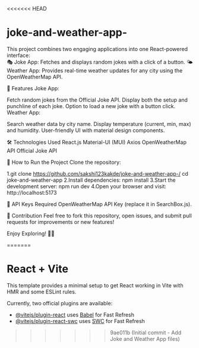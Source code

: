 <<<<<<< HEAD
# joke-and-weather-app-
This project combines two engaging applications into one React-powered interface:  
🎭 Joke App: Fetches and displays random jokes with a click of a button. 
🌤️ Weather App: Provides real-time weather updates for any city using the OpenWeatherMap API.


📌 Features
Joke App:

Fetch random jokes from the Official Joke API.
Display both the setup and punchline of each joke.
Option to load a new joke with a button click.
Weather App:

Search weather data by city name.
Display temperature (current, min, max) and humidity.
User-friendly UI with material design components.


🛠️ Technologies Used
React.js
Material-UI (MUI)
Axios
OpenWeatherMap API
Official Joke API


🚀 How to Run the Project
Clone the repository:

1.git clone https://github.com/sakshi123kakde/joke-and-weather-app-/
                  cd joke-and-weather-app
2.Install dependencies: npm install
3.Start the development server: npm run dev
4.Open your browser and visit: http://localhost:5173

🔑 API Keys Required
OpenWeatherMap API Key (replace it in SearchBox.js).


🤝 Contribution
Feel free to fork this repository, open issues, and submit pull requests for improvements or new features!

Enjoy Exploring! 🚀✨

=======
# React + Vite

This template provides a minimal setup to get React working in Vite with HMR and some ESLint rules.

Currently, two official plugins are available:

- [@vitejs/plugin-react](https://github.com/vitejs/vite-plugin-react/blob/main/packages/plugin-react/README.md) uses [Babel](https://babeljs.io/) for Fast Refresh
- [@vitejs/plugin-react-swc](https://github.com/vitejs/vite-plugin-react-swc) uses [SWC](https://swc.rs/) for Fast Refresh
>>>>>>> 9ae011b (Initial commit - Add Joke and Weather App files)
